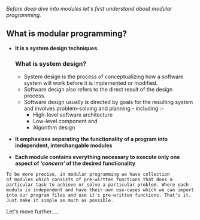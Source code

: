 _Before deep dive into modules let's first understand about modular programming._

## **What is modular programming?**

- **It is a system design techniques.**

  ### **What is system design?**

  - System design is the process of conceptualizing how a software system will work before it is implemented or modified.
  - Software design also refers to the direct result of the design process.
  - Software design usually is directed by goals for the resulting system and involves problem-solving and planning - including :-
    - High-level software architecture
    - Low-level component and
    - Algorithm design

- **It emphasizes separating the functionality of a program into independent, interchangable modules**
- **Each module contains everything necessary to execute only one aspect of _'concern'_ of the desired functionality**

<code>To be more precise, in modular programming we have collection of modules which consists of pre-wirtten functions that does a particular task to achieve or solve a particular problem. Where each module is independent and have their own use-cases which we can import into our program files and use it's pre-written functions. That's it. Just make it simple as much as possible.</code>

Let's move further.....

